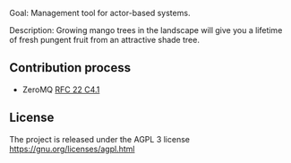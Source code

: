 Goal:  Management tool for actor-based systems.

Description: Growing mango trees in the landscape will give you a lifetime of fresh pungent fruit from an attractive shade tree.


Contribution process
--------------------

* ZeroMQ [RFC 22 C4.1](http://rfc.zeromq.org/spec:22)


License
-------

The project is released under the AGPL 3 license https://gnu.org/licenses/agpl.html
